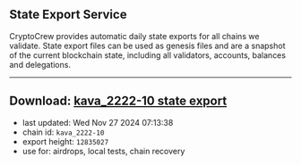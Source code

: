 ## State Export Service
CryptoCrew provides automatic daily state exports for all chains we validate. State export files can be used as genesis files and are a snapshot of the current blockchain state, including all validators, accounts, balances and delegations.

---
**Download: [kava_2222-10 state export](https://dl-eu2.ccvalidators.com/SERVICE/kava/kava_2222-10_export_12835027.json)**
---

- last updated: Wed Nov 27 2024 07:13:38
- chain id: `kava_2222-10`
- export height: `12835027`
- use for: airdrops, local tests, chain recovery
